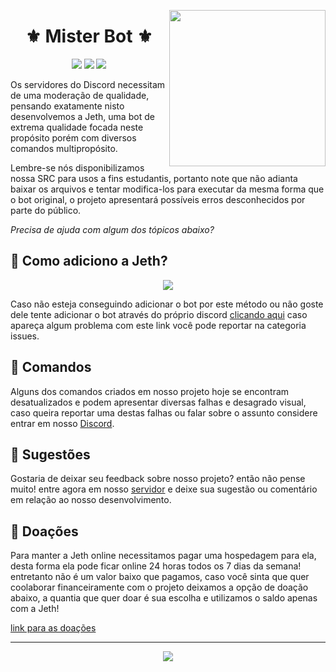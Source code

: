 <p align="center">
<img height="250" src="https://user-images.githubusercontent.com/82925878/206579312-1cda7918-c0c8-4e57-bfc4-6102c7b05b0d.gif" align="right">

<h1 align="center">⚜ Mister Bot ⚜</h1>

<!-- Badges, about the GitHub repository itself -->
<p align="center">
<a href><img src="https://img.shields.io/github/last-commit/KorrdsTech/Jeth/DJSv.13/Stable"></a>
<a href><img src="https://img.shields.io/github/languages/top/KorrdsTech/Jeth"></a>
<a href="LICENSE"><img src="https://img.shields.io/badge/license-AGPL%20v3-blue.svg"></a>
</p>

Os servidores do Discord necessitam de uma moderação de qualidade, pensando exatamente nisto desenvolvemos a Jeth, uma bot de extrema qualidade focada neste propósito porém com diversos comandos multipropósito.

Lembre-se nós disponibilizamos nossa SRC para usos a fins estudantis, portanto note que não adianta baixar os arquivos e tentar modifica-los para executar da mesma forma que o bot original, o projeto apresentará possíveis erros desconhecidos por parte do público.

_Precisa de ajuda com algum dos tópicos abaixo?_

## 🤔 Como adiciono a Jeth?

<p align="center">
<a href="https://top.gg/bot/936773967279173662">
  <img src="https://top.gg/api/widget/936773967279173662.svg">
</a>

Caso não esteja conseguindo adicionar o bot por este método ou não goste dele tente adicionar o bot através do próprio discord [clicando aqui](https://discord.com/oauth2/authorize?client_id=936773967279173662&scope=bot+identify+guilds+email+applications.commands&permissions=8) caso apareça algum problema com este link você pode reportar na categoria issues.

## 🐞 Comandos
Alguns dos comandos criados em nosso projeto hoje se encontram desatualizados e podem apresentar diversas falhas e desagrado visual, caso queira reportar uma destas falhas ou falar sobre o assunto considere entrar em nosso <a href="https://discord.gg/WPUYahyPzx">Discord</a>.

## 💁 Sugestões
Gostaria de deixar seu feedback sobre nosso projeto? então não pense muito! entre agora em nosso <a href="https://discord.gg/WPUYahyPzx">servidor</a> e deixe sua sugestão ou comentário em relação ao nosso desenvolvimento.

## 💸 Doações
Para manter a Jeth online necessitamos pagar uma hospedagem para ela, desta forma ela pode ficar online 24 horas todos os 7 dias da semana! entretanto não é um valor baixo que pagamos, caso você sinta que quer coolaborar financeiramente com o projeto deixamos a opção de doação abaixo, a quantia que quer doar é sua escolha e utilizamos o saldo apenas com a Jeth!

[link para as doações](https://donatebot.io/checkout/1001368891160805506)

___

<p align="center">
<img src="https://i.imgur.com/chexojg.png">
</p>
